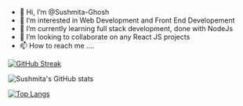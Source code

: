 - 👋 Hi, I’m @Sushmita-Ghosh
- 👀 I’m interested in Web Development and Front End Developement
- 🌱 I’m currently learning full stack development, done with NodeJs
- 💞️ I’m looking to collaborate on any React JS projects
- 📫 How to reach me ....

<!---
Sushmita-Ghosh/Sushmita-Ghosh is a ✨ special ✨ repository because its `README.md` (this file) appears on your GitHub profile.
You can click the Preview link to take a look at your changes.
--->

[![GitHub Streak](https://streak-stats.demolab.com/?user=Sushmita-Ghosh)](https://git.io/streak-stats)

![Sushmita's GitHub stats](https://github-readme-stats.vercel.app/api?username=Sushmita-Ghosh&show_icons=true&theme=transparent)

[![Top Langs](https://github-readme-stats.vercel.app/api/top-langs/?username=Sushmita-Ghosh)](https://github.com/Sushmita-Ghosh/github-readme-stats)
